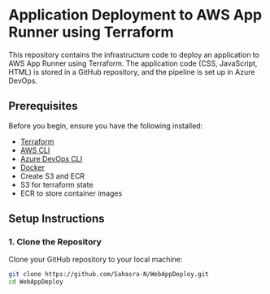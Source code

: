 # Application Deployment to AWS App Runner using Terraform

This repository contains the infrastructure code to deploy an application to AWS App Runner using Terraform. The application code (CSS, JavaScript, HTML) is stored in a GitHub repository, and the pipeline is set up in Azure DevOps.

## Prerequisites

Before you begin, ensure you have the following installed:
- [Terraform](https://www.terraform.io/downloads.html)
- [AWS CLI](https://aws.amazon.com/cli/)
- [Azure DevOps CLI](https://docs.microsoft.com/en-us/azure/devops/cli/?view=azure-devops)
- [Docker](https://www.docker.com/get-started)
- Create S3 and ECR 
- S3 for terraform state
- ECR to store container images
## Setup Instructions

### 1. Clone the Repository

Clone your GitHub repository to your local machine:

```bash
git clone https://github.com/Sahasra-N/WebAppDeploy.git
cd WebAppDeploy
